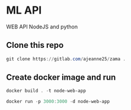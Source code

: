 # ML API
WEB API NodeJS and python


## Clone this repo
```powershell
git clone https://gitlab.com/ajeanne25/zama .
```

## Create docker image and run
```powershell
docker build . -t node-web-app
```
```powershell
docker run -p 3000:3000 -d node-web-app
```
